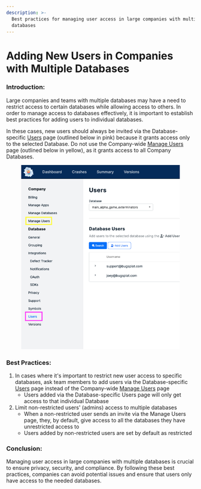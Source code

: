 ```yaml
---
description: >-
  Best practices for managing user access in large companies with multiple
  databases
---
```


# Adding New Users in Companies with Multiple Databases

### **Introduction:**&#x20;

Large companies and teams with multiple databases may have a need to restrict access to certain databases while allowing access to others. In order to manage access to databases effectively, it is important to establish best practices for adding users to individual databases.

In these cases, new users should always be invited via the Database-specific [Users](https://app.bugsplat.com/v2/settings/database/users?database) page (outlined below in pink) because it grants access only to the selected Database.  Do not use the Company-wide [Manage Users](https://app.bugsplat.com/v2/settings/company/users) page (outlined below in yellow), as it grants access to all Company Databases.

<figure><img src="../../.gitbook/assets/database-specific-users-page.png" alt=""><figcaption></figcaption></figure>

### Best Practices:

1. In cases where it's important to restrict new user access to specific databases, ask team members to add users via the Database-specific [Users](https://app.bugsplat.com/v2/settings/database/users?database) page instead of the Company-wide [Manage Users](https://app.bugsplat.com/v2/settings/company/users) page
   * Users added via the Database-specific Users page will only get access to that individual Database
2. Limit non-restricted users' (admins) access to multiple databases
   * When a non-restricted user sends an invite via the Manage Users page, they, by default, give access to all the databases they have unrestricted access to
   * Users added by non-restricted users are set by default as restricted

### Conclusion:&#x20;

Managing user access in large companies with multiple databases is crucial to ensure privacy, security, and compliance. By following these best practices, companies can avoid potential issues and ensure that users only have access to the needed databases.
